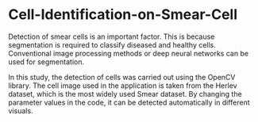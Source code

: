 # Cell-Identification-on-Smear-Cell

Detection of smear cells is an important factor. This is because segmentation is required to classify diseased and healthy cells. Conventional image processing methods or deep neural networks can be used for segmentation.

In this study, the detection of cells was carried out using the OpenCV library. The cell image used in the application is taken from the Herlev dataset, which is the most widely used Smear dataset. By changing the parameter values in the code, it can be detected automatically in different visuals.
